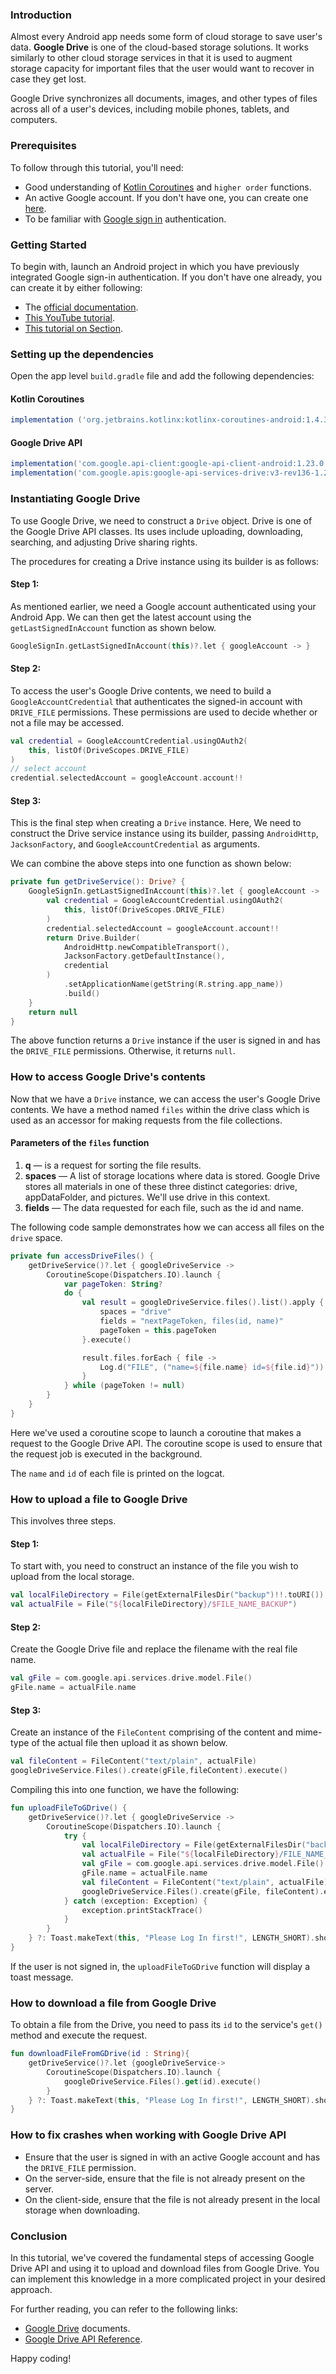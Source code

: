 
### Introduction
Almost every Android app needs some form of cloud storage to save user's data. **Google Drive** is one of the cloud-based storage solutions. It works similarly to other cloud storage services in that it is used to augment storage capacity for important files that the user would want to recover in case they get lost.

Google Drive synchronizes all documents, images, and other types of files across all of a user's devices, including mobile phones, tablets, and computers.

### Prerequisites
To follow through this tutorial, you'll need:
- Good understanding of [Kotlin Coroutines](https://kotlinlang.org/docs/coroutines-overview.html) and `higher order` functions.
- An active Google account. If you don't have one, you can create one [here](https://accounts.google.com/SignUp).
- To be familiar with [Google sign in](https://firebase.google.com/docs/auth/android/google-sign-in) authentication.

### Getting Started
To begin with, launch an Android project in which you have previously integrated Google sign-in authentication. If you don't have one already, you can create it by either following:
- The [official documentation](https://firebase.google.com/docs/android/setup).
- [This YouTube tutorial](https://www.youtube.com/watch?v=-tCIsI7aZGk&pp=sAQA).
- [This tutorial on Section](https://www.section.io/engineering-education/google-authentication-for-android/).

### Setting up the dependencies
Open the app level `build.gradle` file and add the following dependencies:

#### Kotlin Coroutines
```gradle
implementation ('org.jetbrains.kotlinx:kotlinx-coroutines-android:1.4.3-native-mt')
```
#### Google Drive API
```gradle
implementation('com.google.api-client:google-api-client-android:1.23.0')
implementation('com.google.apis:google-api-services-drive:v3-rev136-1.25.0')
```
### Instantiating Google Drive
To use Google Drive, we need to construct a `Drive` object. Drive is one of the Google Drive API classes. Its uses include uploading, downloading, searching, and adjusting Drive sharing rights. 

The procedures for creating a Drive instance using its builder is as follows: 
#### Step 1:
As mentioned earlier, we need a Google account authenticated using your Android App. We can then get the latest account using the `getLastSignedInAccount` function as shown below.

```kotlin
GoogleSignIn.getLastSignedInAccount(this)?.let { googleAccount -> }
```
#### Step 2:
To access the user's Google Drive contents, we need to build a `GoogleAccountCredential` that authenticates the signed-in account with `DRIVE_FILE` permissions. These permissions are used to decide whether or not a file may be accessed.

```kotlin
val credential = GoogleAccountCredential.usingOAuth2(
    this, listOf(DriveScopes.DRIVE_FILE)
)
// select account
credential.selectedAccount = googleAccount.account!!
```
#### Step 3:
This is the final step when creating a `Drive` instance. Here, We need to construct the Drive service instance using its builder, passing `AndroidHttp`, `JacksonFactory`, and `GoogleAccountCredential` as arguments.

We can combine the above steps into one function as shown below:

```kotlin
private fun getDriveService(): Drive? {
    GoogleSignIn.getLastSignedInAccount(this)?.let { googleAccount ->
        val credential = GoogleAccountCredential.usingOAuth2(
            this, listOf(DriveScopes.DRIVE_FILE)
        )
        credential.selectedAccount = googleAccount.account!!
        return Drive.Builder(
            AndroidHttp.newCompatibleTransport(),
            JacksonFactory.getDefaultInstance(),
            credential
        )
            .setApplicationName(getString(R.string.app_name))
            .build()
    }
    return null
}
```
The above function returns a `Drive` instance if the user is signed in and has the `DRIVE_FILE` permissions. Otherwise, it returns `null`.

### How to access Google Drive's contents
Now that we have a `Drive` instance, we can access the user's Google Drive contents. We have a method named `files` within the drive class which is used as an accessor for making requests from the file collections.

#### Parameters of the `files` function
1. **q** — is a request for sorting the file results.
2. **spaces** — A list of storage locations where data is stored. Google Drive stores all materials in one of these three distinct categories: drive, appDataFolder, and pictures. We'll use drive in this context.
3. **fields** — The data requested for each file, such as the id and name.

The following code sample demonstrates how we can access all files on the `drive` space.

```kotlin
private fun accessDriveFiles() {
    getDriveService()?.let { googleDriveService ->
        CoroutineScope(Dispatchers.IO).launch {
            var pageToken: String?
            do {
                val result = googleDriveService.files().list().apply {
                    spaces = "drive"
                    fields = "nextPageToken, files(id, name)"
                    pageToken = this.pageToken
                }.execute()

                result.files.forEach { file ->
                    Log.d("FILE", ("name=${file.name} id=${file.id}"))
                }
            } while (pageToken != null)
        }
    }
}
```
Here we've used a coroutine scope to launch a coroutine that makes a request to the Google Drive API. The coroutine scope is used to ensure that the request job is executed in the background.

The `name` and `id` of each file is printed on the logcat.

### How to upload a file to Google Drive
This involves three steps. 

#### Step 1:
To start with, you need to construct an instance of the file you wish to upload from the local storage. 

```kotlin
val localFileDirectory = File(getExternalFilesDir("backup")!!.toURI())
val actualFile = File("${localFileDirectory}/$FILE_NAME_BACKUP")
```
#### Step 2:
Create the Google Drive file and replace the filename with the real file name.

```kotlin
val gFile = com.google.api.services.drive.model.File()
gFile.name = actualFile.name
```
#### Step 3:
Create an instance of the `FileContent` comprising of the content and mime-type of the actual file then upload it as shown below.
```kotlin
val fileContent = FileContent("text/plain", actualFile)
googleDriveService.Files().create(gFile,fileContent).execute()
```
Compiling this into one function, we have the following:
```kotlin
fun uploadFileToGDrive() {
    getDriveService()?.let { googleDriveService ->
        CoroutineScope(Dispatchers.IO).launch {
            try {
                val localFileDirectory = File(getExternalFilesDir("backup")!!.toURI())
                val actualFile = File("${localFileDirectory}/FILE_NAME_BACKUP")
                val gFile = com.google.api.services.drive.model.File()
                gFile.name = actualFile.name
                val fileContent = FileContent("text/plain", actualFile)
                googleDriveService.Files().create(gFile, fileContent).execute()
            } catch (exception: Exception) {
                exception.printStackTrace()
            }
        }
    } ?: Toast.makeText(this, "Please Log In first!", LENGTH_SHORT).show()
}
```
If the user is not signed in, the `uploadFileToGDrive` function will display a toast message.

### How to download a file from Google Drive
To obtain a file from the Drive, you need to pass its `id` to the service's `get()` method and execute the request.

```kotlin
fun downloadFileFromGDrive(id : String){
    getDriveService()?.let {googleDriveService->
        CoroutineScope(Dispatchers.IO).launch {
            googleDriveService.Files().get(id).execute()
        }
    } ?: Toast.makeText(this, "Please Log In first!", LENGTH_SHORT).show()
}
```
### How to fix crashes when working with Google Drive API
 - Ensure that the user is signed in with an active Google account and has the `DRIVE_FILE` permission.
 - On the server-side, ensure that the file is not already present on the server.
 - On the client-side, ensure that the file is not already present in the local storage when downloading.

### Conclusion
In this tutorial, we've covered the fundamental steps of accessing Google Drive API and using it to upload and download files from Google Drive. You can implement this knowledge in a more complicated project in your desired approach.

For further reading, you can refer to the following links:
- [Google Drive](https://developers.google.com/drive/v3/web/about-sdk) documents.
- [Google Drive API Reference](https://developers.google.com/drive/v3/reference/).

Happy coding!